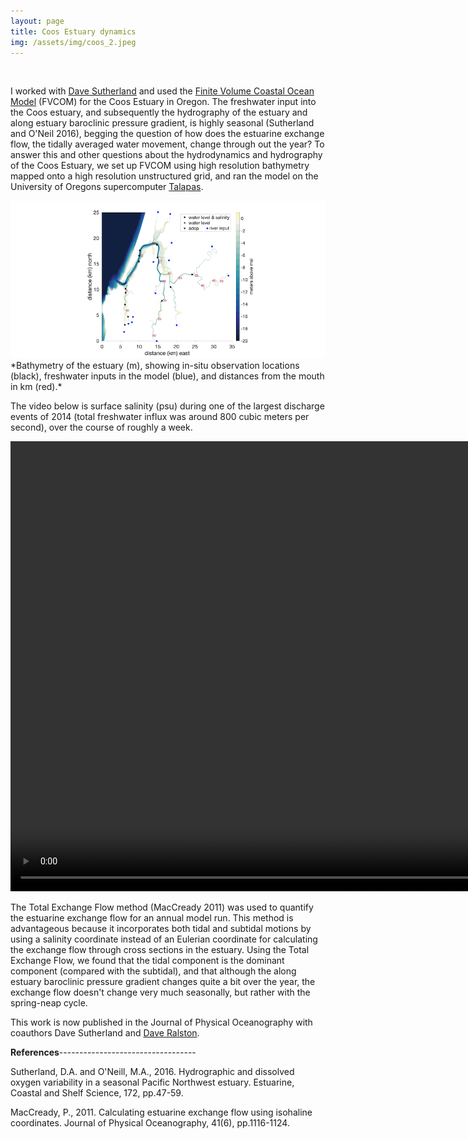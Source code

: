 ```yaml
---
layout: page
title: Coos Estuary dynamics
img: /assets/img/coos_2.jpeg
---
```


<div class="img_row">
    <img class="col one left" src="{{ site.baseurl }}/assets/img/pic1.png" alt="" title="example image"/>
    <img class="col two right" src="{{ site.baseurl }}/assets/img/pic3.jpeg" alt="" title="example image"/>
</div>

I worked with [Dave Sutherland](https://www.oceanice.org) and used the [Finite Volume Coastal Ocean Model](http://fvcom.smast.umassd.edu/fvcom/) (FVCOM) for the Coos Estuary in Oregon. The freshwater input into the Coos estuary, and subsequently the hydrography of the estuary and along estuary baroclinic pressure gradient, is highly seasonal (Sutherland and O'Neil 2016), begging the question of how does the estuarine exchange flow, the tidally averaged water movement, change through out the year? To answer this and other questions about the hydrodynamics and hydrography of the Coos Estuary, we set up FVCOM using high resolution bathymetry mapped onto a high resolution unstructured grid, and ran the model on the University of Oregons supercomputer [Talapas](https://hpcf.uoregon.edu/content/talapas).

<img src="/assets/img/bathy.tif" alt="bathymetry" width="900"/>
*Bathymetry of the estuary (m), showing in-situ observation locations (black), freshwater inputs in the model (blue), and distances from the mouth in km (red).*

The video below is surface salinity (psu) during one of the largest discharge events of 2014 (total freshwater influx was around 800 cubic meters per second), over the course of roughly a week.

<video width="960" height="720" controls>
  <source src="sss.mov" type="video/mp4">
</video>

The Total Exchange Flow method (MacCready 2011) was used to quantify the estuarine exchange flow for an annual model run. This method is advantageous because it incorporates both tidal and subtidal motions by using a salinity coordinate instead of an Eulerian coordinate for calculating the exchange flow through cross sections in the estuary. Using the Total Exchange Flow, we found that the tidal component is the dominant component (compared with the subtidal), and that although the along estuary baroclinic pressure gradient changes quite a bit over the year, the exchange flow doesn't change very much seasonally, but rather with the spring-neap cycle.

This work is now published in the Journal of Physical Oceanography with coauthors Dave Sutherland and [Dave Ralston](https://www2.whoi.edu/staff/dralston/).

**References**----------------------------------

Sutherland, D.A. and O'Neill, M.A., 2016. Hydrographic and dissolved oxygen variability in a seasonal Pacific Northwest estuary. Estuarine, Coastal and Shelf Science, 172, pp.47-59.

MacCready, P., 2011. Calculating estuarine exchange flow using isohaline coordinates. Journal of Physical Oceanography, 41(6), pp.1116-1124.
